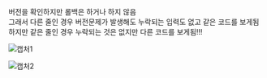 버전을 확인하지만 롤백은 하거나 하지 않음  
그래서 다른 줄인 경우 버전문제가 발생해도 누락되는 입력도 없고 같은 코드를 보게됨  
하지만 같은 줄인 경우 누락되는 것은 없지만 다른 코드를 보게됨!!!  

![캡처1](https://github.com/kwonhyeokgeun/SignalEditorDevelop/assets/49871871/d85b2343-936e-45ad-be07-da758eec0d24)  

![캡처2](https://github.com/kwonhyeokgeun/SignalEditorDevelop/assets/49871871/bc9e4548-19dc-4b6e-a94b-ac052fd2b8dd)

